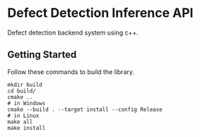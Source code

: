 # Defect Detection Inference API
Defect detection backend system using c++.

## Getting Started
Follow these commands to build the library.
```
mkdir build
cd build/
cmake ..
# in Windows
cmake --build . --target install --config Release
# in Linux
make all
make install
```